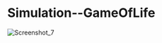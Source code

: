 # Simulation--GameOfLife

![Screenshot_7](https://user-images.githubusercontent.com/101857203/224441226-56704db0-12da-492e-aaaa-7605f552ebfa.jpg)

